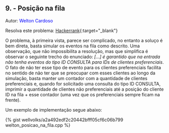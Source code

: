 ## 9. - Posição na fila
<div id="posicao_na_fila"></div>

Autor: <font color = "blue">Welton Cardoso</font>

Resolva este problema: [Hackerrank][hackerrank-i]{:target="_blank"}

O problema, à primeira vista, parece ser complicado, no entanto a soluço é bem direta, basta simular os eventos na fila como descrito. Uma observação, que não impossibilita a resolução, mas que simplifica é observar o seguinte trecho do enunciado: *\[...\] é garantido que na entrada não tenha eventos do tipo ID CONSULTA para IDs de clientes preferenciais*. O fato de não ter esse tipo de evento para os clientes preferenciais facilita no sentido de não ter que se preocupar com esses clientes ao longo da simulação, basta manter um contador com a quantidade de clientes preferenciais e, quando for solicitado uma consulta do tipo ID CONSULTA, imprimir a quantidade de clientes não preferenciais até a posição do cliente ID na fila + esse contador (uma vez que os preferenciais sempre ficam na frente).  

Um exemplo de implementação segue abaixo:

{% gist wellvolks/a2a492edf2c20442bfff05cf6c06b799 welton_posicao_na_fila.cpp %}

[hackerrank-i]: https://www.hackerrank.com/contests/gogeo-problemas-ja-utilizados-em-avaliacoes/challenges/posicao-na-fila
